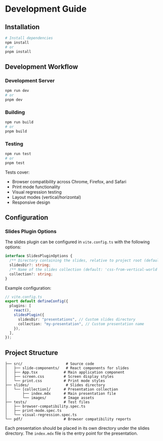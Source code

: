 # Development Guide

## Installation

```bash
# Install dependencies
npm install
# or
pnpm install
```

## Development Workflow

### Development Server

```bash
npm run dev
# or
pnpm dev
```

### Building

```bash
npm run build
# or
pnpm build
```

### Testing

```bash
npm run test
# or
pnpm test
```

Tests cover:

- Browser compatibility across Chrome, Firefox, and Safari
- Print mode functionality
- Visual regression testing
- Layout modes (vertical/horizontal)
- Responsive design

## Configuration

### Slides Plugin Options

The slides plugin can be configured in `vite.config.ts` with the following options:

```typescript
interface SlidesPluginOptions {
  /** Directory containing the slides, relative to project root (default: 'slides') */
  slidesDir?: string;
  /** Name of the slides collection (default: 'css-from-vertical-world') */
  collection?: string;
}
```

Example configuration:

```typescript
// vite.config.ts
export default defineConfig({
  plugins: [
    react(),
    slidesPlugin({
      slidesDir: "presentations", // Custom slides directory
      collection: "my-presentation", // Custom presentation name
    }),
  ],
});
```

## Project Structure

```
├── src/                    # Source code
│   ├── slide-components/   # React components for slides
│   ├── App.tsx            # Main application component
│   ├── screen.css         # Screen display styles
│   └── print.css          # Print mode styles
├── slides/                 # Slides directory
│   └── [collection]/      # Presentation collection
│       ├── index.mdx      # Main presentation file
│       └── images/        # Image assets
├── tests/                 # Test files
│   ├── browser-compatibility.spec.ts
│   ├── print-mode.spec.ts
│   └── visual-regression.spec.ts
└── pdf/                   # Browser compatibility reports
```

Each presentation should be placed in its own directory under the slides directory. The `index.mdx` file is the entry point for the presentation.
